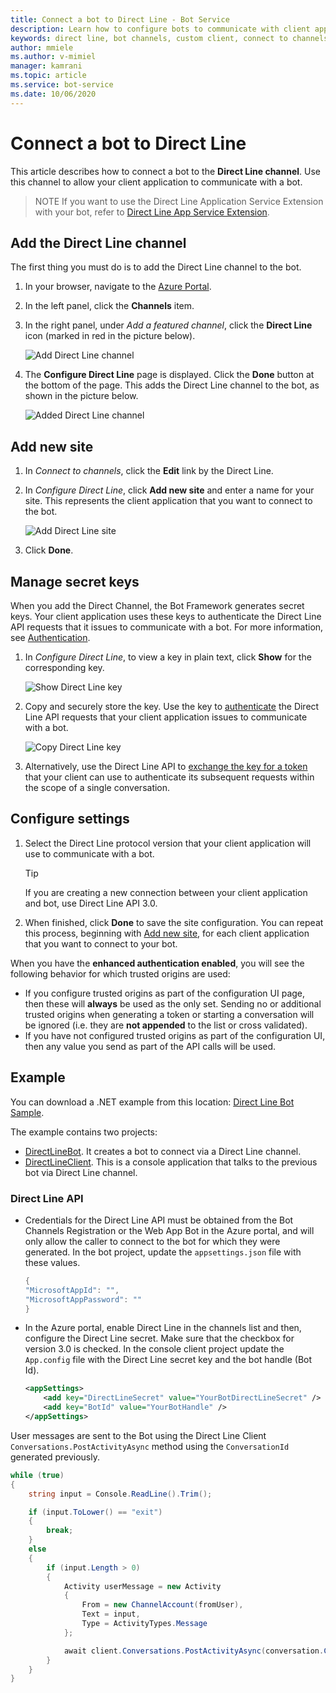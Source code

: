 ```yaml
---
title: Connect a bot to Direct Line - Bot Service
description: Learn how to configure bots to communicate with client applications. See how to use the Direct Line channel for this purpose.
keywords: direct line, bot channels, custom client, connect to channels, configure
author: mmiele
ms.author: v-mimiel
manager: kamrani
ms.topic: article
ms.service: bot-service
ms.date: 10/06/2020
---
```


# Connect a bot to Direct Line

This article describes how to connect a bot to the **Direct Line channel**. Use this channel to allow your client application to communicate with a bot.

> NOTE
> If you want to use the Direct Line Application Service Extension with your bot, refer to [Direct Line App Service Extension](bot-service-channel-directline-extension.md).

## Add the Direct Line channel

The first thing you must do is to add the Direct Line channel to the bot.

1. In your browser, navigate to the [Azure Portal](https://portal.azure.com/).
1. In the left panel, click the **Channels** item.
1. In the right panel, under *Add a featured channel*, click the **Direct Line** icon (marked in red in the picture below).

    ![Add Direct Line channel](media/bot-service-channel-connect-directline/add-directline-channel.png "Add Direct Line channel")

1. The **Configure Direct Line** page is displayed. Click the **Done** button at the bottom of the page. This adds the Direct Line channel to the bot, as shown in the picture below.

    ![Added Direct Line channel](media/bot-service-channel-connect-directline/added-directline-channel.png "Added Direct Line channel")

## Add new site

1. In *Connect to channels*, click the **Edit** link by the Direct Line.
1. In *Configure Direct Line*, click **Add new site** and enter a name for your site. This represents the client application that you want to connect to the bot.

    ![Add Direct Line site](media/bot-service-channel-connect-directline/directline-addsite.png)

1. Click **Done**.

## Manage secret keys

When you add the Direct Channel, the Bot Framework generates secret keys. Your client application uses these keys to authenticate the Direct Line API requests that it issues to communicate with a bot. For more information, see [Authentication](~/rest-api/bot-framework-rest-direct-line-3-0-authentication.md).

1. In *Configure Direct Line*, to view a key in plain text, click **Show** for the corresponding key.

    ![Show Direct Line key](media/bot-service-channel-connect-directline/directline-showkey.png "Show Direct Line key")

1. Copy and securely store the key. Use the key to [authenticate](~/rest-api/bot-framework-rest-direct-line-3-0-authentication.md) the Direct Line API requests that your client application issues to communicate with a bot.

    ![Copy Direct Line key](media/bot-service-channel-connect-directline/directline-copykey.png "Copy Direct Line key")

1. Alternatively, use the Direct Line API to [exchange the key for a token](~/rest-api/bot-framework-rest-direct-line-3-0-authentication.md#generate-token) that your client can use to authenticate its subsequent requests within the scope of a single conversation.

## Configure settings

1. Select the Direct Line protocol version that your client application will use to communicate with a bot.

    > [!TIP]
    > If you are creating a new connection between your client application and bot, use Direct Line API 3.0.

1. When finished, click **Done** to save the site configuration. You can repeat this process, beginning with [Add new site](#add-new-site), for each client application that you want to connect to your bot.

When you have the **enhanced authentication enabled**, you will see the following behavior for which trusted origins are used:

- If you configure trusted origins as part of the configuration UI page, then these will **always** be used as the only set. Sending no or additional trusted origins when generating a token or starting a conversation will be ignored (i.e. they are **not appended** to the list or cross validated).
- If you have not configured trusted origins as part of the configuration UI, then any value you send as part of the API calls will be used.

## Example

You can download a .NET example from this location: [Direct Line Bot Sample](https://github.com/microsoft/BotFramework-DirectLine-DotNet/tree/master/samples/core-DirectLine).

The example contains two projects:

- [DirectLineBot](https://github.com/microsoft/BotFramework-DirectLine-DotNet/tree/master/samples/core-DirectLine/DirectLineBot). It creates a bot to connect via a Direct Line channel.
- [DirectLineClient](https://github.com/microsoft/BotFramework-DirectLine-DotNet/tree/master/samples/core-DirectLine/DirectLineClient). This is a console application that talks to the previous bot via Direct Line channel.

### Direct Line API

- Credentials for the Direct Line API must be obtained from the Bot Channels Registration or the Web App Bot in the Azure portal, and will only allow the caller to connect to the bot for which they were generated. In the bot project, update the `appsettings.json` file with these values.

    ```csharp
    {
    "MicrosoftAppId": "",
    "MicrosoftAppPassword": ""
    }
    ```

- In the Azure portal, enable Direct Line in the channels list and then, configure the Direct Line secret. Make sure that the checkbox for version 3.0 is checked. In the console client project update the `App.config` file with the Direct Line secret key and the bot handle (Bot Id).

    ```xml
    <appSettings>
        <add key="DirectLineSecret" value="YourBotDirectLineSecret" />
        <add key="BotId" value="YourBotHandle" />
    </appSettings>
    ```

User messages are sent to the Bot using the Direct Line Client `Conversations.PostActivityAsync` method using the `ConversationId` generated previously.

```csharp
while (true)
{
    string input = Console.ReadLine().Trim();

    if (input.ToLower() == "exit")
    {
        break;
    }
    else
    {
        if (input.Length > 0)
        {
            Activity userMessage = new Activity
            {
                From = new ChannelAccount(fromUser),
                Text = input,
                Type = ActivityTypes.Message
            };

            await client.Conversations.PostActivityAsync(conversation.ConversationId, userMessage);
        }
    }
}
```